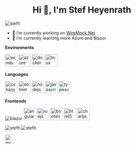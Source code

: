 <h1 align="center">Hi 👋, I'm Stef Heyenrath</h1>
<p align="left"> <img src="https://komarev.com/ghpvc/?username=stefh" alt="stefh" /> </p>

- 🔭 I’m currently working on [WireMock.Net](https://github.com/WireMock-Net/WireMock.Net)
- 🌱 I’m currently learning more Azure and Blazor

**Environments**
<p align="left">
  <img src="https://devicons.github.io/devicon/devicon.git/icons/windows8/windows8-original.svg" alt="windows" width="40" height="40"/>
  <img src="https://www.vectorlogo.zone/logos/microsoft_azure/microsoft_azure-icon.svg" alt="azure" width="40" height="40"/>
  <img src="https://devicons.github.io/devicon/devicon.git/icons/docker/docker-plain.svg" alt="docker" width="40" height="40"/>
  <img src="https://devicons.github.io/devicon/devicon.git/icons/linux/linux-original.svg" alt="linux" width="40" height="40"/>
</p>

**Languages**
<p align="left">
  <img src="https://devicons.github.io/devicon/devicon.git/icons/csharp/csharp-original.svg" alt="csharp" width="40" height="40"/>
  <img src="https://devicons.github.io/devicon/devicon.git/icons/dot-net/dot-net-original-wordmark.svg" alt="dotnet" width="40" height="40"/>
  <img src="https://devicons.github.io/devicon/devicon.git/icons/nodejs/nodejs-original-wordmark.svg" alt="nodejs" width="40" height="40"/>
  <img src="https://devicons.github.io/devicon/devicon.git/icons/javascript/javascript-original.svg" alt="javascript" width="40" height="40"/>
  <img src="https://devicons.github.io/devicon/devicon.git/icons/typescript/typescript-original.svg" alt="typescript" width="40" height="40"/>
</p>

**Frontends**
<p align="left">
  <img src="https://i.ibb.co/kGMVYRQ/blazor-40x40.png" alt="blazor">
  <img src="https://devicons.github.io/devicon/devicon.git/icons/angularjs/angularjs-plain.svg" alt="angularjs" width="40" height="40"/>
  <img src="https://devicons.github.io/devicon/devicon.git/icons/vuejs/vuejs-original.svg" alt="vuejs" width="40" height="40"/>
  <img src="https://devicons.github.io/devicon/devicon.git/icons/bootstrap/bootstrap-plain.svg" alt="bootstrap" width="40" height="40"/>
  <img src="https://devicons.github.io/devicon/devicon.git/icons/html5/html5-original-wordmark.svg" alt="html5" width="40" height="40"/>
  <img src="https://www.chartjs.org/media/logo-title.svg" alt="chartjs" width="40" height="40"/>
</p>

<img align="left" src="https://github-readme-stats.vercel.app/api/top-langs/?username=stefh&layout=compact&hide=html" alt="stefh" />

<img align="center" src="https://github-readme-stats.vercel.app/api?username=stefh&show_icons=true" alt="stefh" />

<p align="left">
<a href="https://twitter.com/sheyenrath" target="blank"><img align="center" src="https://cdn.jsdelivr.net/npm/simple-icons@3.0.1/icons/twitter.svg" alt="mr62rashy" height="30" width="30" /></a>
</p>



